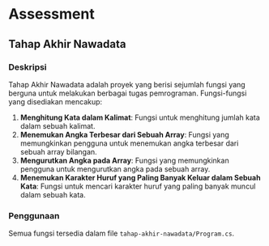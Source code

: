 # Assessment

## Tahap Akhir Nawadata

### Deskripsi

Tahap Akhir Nawadata adalah proyek yang berisi sejumlah fungsi yang berguna untuk melakukan berbagai tugas pemrograman. Fungsi-fungsi yang disediakan mencakup:

1. **Menghitung Kata dalam Kalimat**: Fungsi untuk menghitung jumlah kata dalam sebuah kalimat.
2. **Menemukan Angka Terbesar dari Sebuah Array**: Fungsi yang memungkinkan pengguna untuk menemukan angka terbesar dari sebuah array bilangan.
3. **Mengurutkan Angka pada Array**: Fungsi yang memungkinkan pengguna untuk mengurutkan angka pada sebuah array.
4. **Menemukan Karakter Huruf yang Paling Banyak Keluar dalam Sebuah Kata**: Fungsi untuk mencari karakter huruf yang paling banyak muncul dalam sebuah kata.

### Penggunaan

Semua fungsi tersedia dalam file `tahap-akhir-nawadata/Program.cs`.
